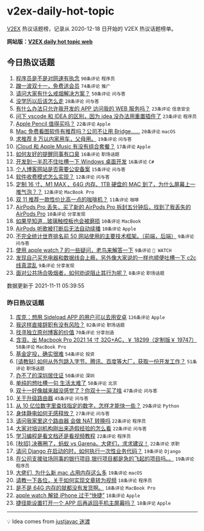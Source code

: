 # v2ex-daily-hot-topic

[V2EX](https://www.v2ex.com/) 热议话题榜，记录从 2020-12-18 日开始的 V2EX 热议话题榜单。

**网站版：[V2EX daily hot topic web](https://boojack.github.io/v2ex-daily-hot-topic-web/)**

## 今日热议话题

<!-- TODAY BEGIN -->

1. [程序员是不是对网速有执念](https://www.v2ex.com/t/814571) `90条评论` `程序员`
1. [蹭一波双十一，免费送会员](https://www.v2ex.com/t/814581) `74条评论` `推广`
1. [请问大家有什么戒烟解决方案？](https://www.v2ex.com/t/814576) `50条评论` `问与答`
1. [没学历以后该怎么走](https://www.v2ex.com/t/814574) `28条评论` `问与答`
1. [有什么办法只允许我开发的 APP 访问我的 WEB 服务吗？](https://www.v2ex.com/t/814636) `23条评论` `信息安全`
1. [问下 vscode 和 IDEA 的区别，因为 idea 没办法用重置插件了](https://www.v2ex.com/t/814633) `23条评论` `程序员`
1. [Apple Pencil 值得买吗？](https://www.v2ex.com/t/814587) `22条评论` `Apple`
1. [Mac 免费看图软件有推荐吗？公司不让用 Bridge……](https://www.v2ex.com/t/814611) `20条评论` `macOS`
1. [求推荐 8 万以内家用车，父母用。](https://www.v2ex.com/t/814607) `19条评论` `问与答`
1. [iCloud 和 Apple Music 有没有组合套餐？](https://www.v2ex.com/t/814645) `17条评论` `Apple`
1. [如何友好的提醒同事有口臭](https://www.v2ex.com/t/814654) `16条评论` `职场话题`
1. [开发到一半忍不住吐槽一下 Windows 桌面开发](https://www.v2ex.com/t/814584) `16条评论` `C#`
1. [个人博客网站是否需要公安备案](https://www.v2ex.com/t/814614) `15条评论` `问与答`
1. [软件收费模式怎么实现？](https://www.v2ex.com/t/814629) `12条评论` `问与答`
1. [定制 16 寸、M1 MAX 、64G 内存、1TB 硬盘的 MAC 到了，为什么屏幕上一堆气泡？？](https://www.v2ex.com/t/814599) `12条评论` `MacBook Pro`
1. [双 11 推荐一款性价比高一点的咖啡机？](https://www.v2ex.com/t/814625) `11条评论` `咖啡`
1. [AirPods Pro 丢失，买了新的 AirPods Pro 拆封五分钟后，找到了我丢失的 AirPods Pro](https://www.v2ex.com/t/814608) `10条评论` `分享发现`
1. [如果早知道...玻璃触控板也会被磨损](https://www.v2ex.com/t/814570) `10条评论` `MacBook`
1. [AirPods 听歌被打断后无法自动续播](https://www.v2ex.com/t/814563) `10条评论` `Apple`
1. [不完全统计世界排名前 50 网站使用的主要技术框架。（前端，后端）](https://www.v2ex.com/t/814598) `9条评论` `问与答`
1. [使用 apple watch 7 的一些疑问，老鸟来解答一下](https://www.v2ex.com/t/814583) `9条评论` ` WATCH`
1. [发现自己买充电器和数据线会上瘾，另外像大家说的一样也顺便吐槽一下 c2c 线真混乱](https://www.v2ex.com/t/814579) `9条评论` `分享发现`
1. [面对公共场合吸烟者，如何劝说阻止其行为呢？](https://www.v2ex.com/t/814665) `8条评论` `职场话题`

数据更新于 2021-11-11 05:39:55

<!-- TODAY END -->

### 昨日热议话题

<!-- YESTERDAY BEGIN -->

1. [库克：想用 Sideload APP 的用户可以去用安卓](https://www.v2ex.com/t/814382) `126条评论` `Apple`
1. [我这样直接辞职有没有风险？](https://www.v2ex.com/t/814338) `82条评论` `职场话题`
1. [找寻独立原创博客的价值](https://www.v2ex.com/t/814316) `70条评论` `分享创造`
1. [含泪，出 Macbook Pro 2021 14 寸 32G+AC，￥ 18299（定制版￥ 19747）](https://www.v2ex.com/t/814332) `58条评论` `MacBook Pro`
1. [基金定投，确实很难](https://www.v2ex.com/t/814341) `54条评论` `投资`
1. [[请教贴] 如何从外包跳入字节、腾讯、百度等大厂，获取一份开发工作？](https://www.v2ex.com/t/814309) `51条评论` `职场话题`
1. [办不了的深圳居住证](https://www.v2ex.com/t/814362) `50条评论` `深圳`
1. [单纯的想吐槽一句 生活太难了](https://www.v2ex.com/t/814406) `50条评论` `北京`
1. [双十一好像越来越没感觉了？你双十一买了啥](https://www.v2ex.com/t/814437) `47条评论` `问与答`
1. [关于升级路由器](https://www.v2ex.com/t/814311) `45条评论` `问与答`
1. [从 10 亿位数字里查找指定的数字，怎样才能快一些？](https://www.v2ex.com/t/814478) `29条评论` `Python`
1. [身体静电如何无感释放？](https://www.v2ex.com/t/814531) `27条评论` `问与答`
1. [请问我家里这个路由器 会做 NAT 转换吗](https://www.v2ex.com/t/814494) `22条评论` `程序员`
1. [大家对培训机构刚出来造假经验的怎么看](https://www.v2ex.com/t/814458) `22条评论` `问与答`
1. [学习编程是看文档还是看视频教程](https://www.v2ex.com/t/814423) `22条评论` `程序员`
1. [[秋招] 决赛圈了，蚂蚁 vs Garena。大佬们，求求建议！](https://www.v2ex.com/t/814337) `22条评论` `求职`
1. [请问 Django 在启动的时，如何执行一次性业务代码？](https://www.v2ex.com/t/814479) `19条评论` `Django`
1. [在公司支援驻场同事的银行项目,银行项目都是急的飞起的项目吗。。](https://www.v2ex.com/t/814374) `19条评论` `程序员`
1. [大佬们, 为什么新 mac 占用内存这么多](https://www.v2ex.com/t/814344) `19条评论` `macOS`
1. [请教一下各位，关于如何实现文章转为视频](https://www.v2ex.com/t/814411) `18条评论` `程序员`
1. [是不是 64G 内存的就都没有发货啊。](https://www.v2ex.com/t/814394) `18条评论` `MacBook Pro`
1. [apple watch 解锁 iPhone 过于“快捷”](https://www.v2ex.com/t/814348) `18条评论` `Apple`
1. [捷径能设置打开一个 APP 后再返回手机主屏幕吗？](https://www.v2ex.com/t/814314) `18条评论` `Apple`

<!-- YESTERDAY END -->

---

💡 Idea comes from [justjavac 迷渡](https://github.com/justjavac/)
